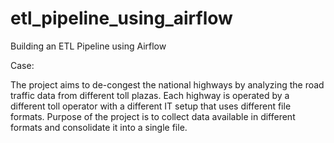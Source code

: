# etl_pipeline_using_airflow

Building an ETL Pipeline using Airflow 

Case: 

The project aims to de-congest the national highways by analyzing the road traffic data from different toll plazas. 
Each highway is operated by a different toll operator with a different IT setup that uses different file formats. 
Purpose of the project is to collect data available in different formats and consolidate it into a single file.

